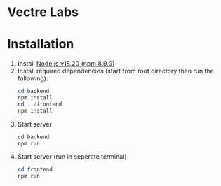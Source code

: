 # Vectre Labs

# Installation
1. Install [Node.js v18.20 (npm 8.9.0)](https://nodejs.org/en/)
2. Install required dependencies (start from root directory then run the following):
    ```powershell
    cd backend
    npm install
    cd ../frontend
    npm install
    ```
3. Start server
    ```powershell
    cd backend
    npm run
    ```
4. Start server (run in seperate terminal)
    ```powershell
    cd frontend
    npm run
    ```
